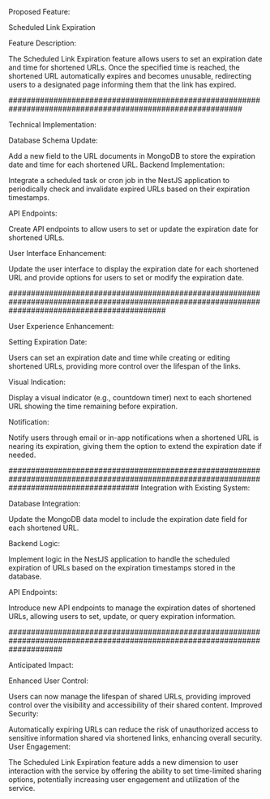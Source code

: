 Proposed Feature:



Scheduled Link Expiration



Feature Description:


The Scheduled Link Expiration feature allows users to set an expiration date and time for shortened URLs. Once the specified time is reached, the shortened URL automatically expires and becomes unusable, redirecting users to a designated page informing them that the link has expired.

############################################################################################################

Technical Implementation:



Database Schema Update:




Add a new field to the URL documents in MongoDB to store the expiration date and time for each shortened URL.
Backend Implementation:



Integrate a scheduled task or cron job in the NestJS application to periodically check and invalidate expired URLs based on their expiration timestamps.


API Endpoints:



Create API endpoints to allow users to set or update the expiration date for shortened URLs.



User Interface Enhancement:

Update the user interface to display the expiration date for each shortened URL and provide options for users to set or modify the expiration date.



###################################################################################################################################################


User Experience Enhancement:



Setting Expiration Date:



Users can set an expiration date and time while creating or editing shortened URLs, providing more control over the lifespan of the links.



Visual Indication:



Display a visual indicator (e.g., countdown timer) next to each shortened URL showing the time remaining before expiration.



Notification:



Notify users through email or in-app notifications when a shortened URL is nearing its expiration, giving them the option to extend the expiration date if needed.


#############################################################################################################################################
Integration with Existing System:




Database Integration:



Update the MongoDB data model to include the expiration date field for each shortened URL.



Backend Logic:

Implement logic in the NestJS application to handle the scheduled expiration of URLs based on the expiration timestamps stored in the database.



API Endpoints:

Introduce new API endpoints to manage the expiration dates of shortened URLs, allowing users to set, update, or query expiration information.



############################################################################################################################

Anticipated Impact:



Enhanced User Control:

Users can now manage the lifespan of shared URLs, providing improved control over the visibility and accessibility of their shared content.
Improved Security:

Automatically expiring URLs can reduce the risk of unauthorized access to sensitive information shared via shortened links, enhancing overall security.
User Engagement:

The Scheduled Link Expiration feature adds a new dimension to user interaction with the service by offering the ability to set time-limited sharing options, potentially increasing user engagement and utilization of the service.